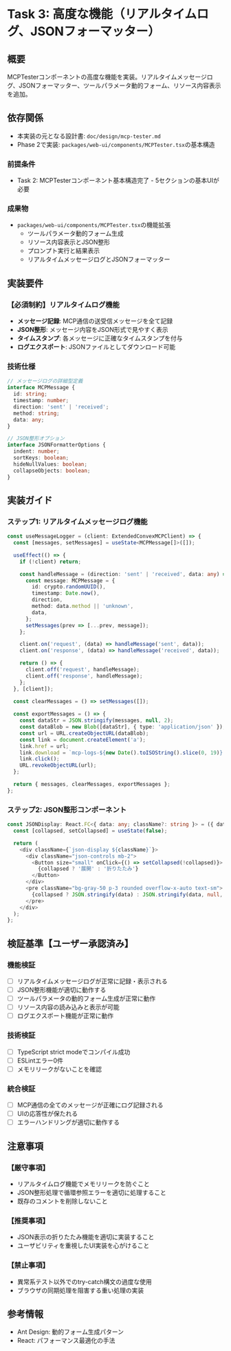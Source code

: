 # Task 3: 高度な機能（リアルタイムログ、JSONフォーマッター）

## 概要
MCPTesterコンポーネントの高度な機能を実装。リアルタイムメッセージログ、JSONフォーマッター、ツールパラメータ動的フォーム、リソース内容表示を追加。

## 依存関係
- 本実装の元となる設計書: `doc/design/mcp-tester.md`
- Phase 2で実装: `packages/web-ui/components/MCPTester.tsx`の基本構造

### 前提条件
- Task 2: MCPTesterコンポーネント基本構造完了 - 5セクションの基本UIが必要

### 成果物
- `packages/web-ui/components/MCPTester.tsx`の機能拡張
  - ツールパラメータ動的フォーム生成
  - リソース内容表示とJSON整形
  - プロンプト実行と結果表示
  - リアルタイムメッセージログとJSONフォーマッター

## 実装要件

### 【必須制約】リアルタイムログ機能
- **メッセージ記録**: MCP通信の送受信メッセージを全て記録
- **JSON整形**: メッセージ内容をJSON形式で見やすく表示
- **タイムスタンプ**: 各メッセージに正確なタイムスタンプを付与
- **ログエクスポート**: JSONファイルとしてダウンロード可能

### 技術仕様
```typescript
// メッセージログの詳細型定義
interface MCPMessage {
  id: string;
  timestamp: number;
  direction: 'sent' | 'received';
  method: string;
  data: any;
}

// JSON整形オプション
interface JSONFormatterOptions {
  indent: number;
  sortKeys: boolean;
  hideNullValues: boolean;
  collapseObjects: boolean;
}
```

## 実装ガイド

### ステップ1: リアルタイムメッセージログ機能
```typescript
const useMessageLogger = (client: ExtendedConvexMCPClient) => {
  const [messages, setMessages] = useState<MCPMessage[]>([]);

  useEffect(() => {
    if (!client) return;

    const handleMessage = (direction: 'sent' | 'received', data: any) => {
      const message: MCPMessage = {
        id: crypto.randomUUID(),
        timestamp: Date.now(),
        direction,
        method: data.method || 'unknown',
        data,
      };
      setMessages(prev => [...prev, message]);
    };

    client.on('request', (data) => handleMessage('sent', data));
    client.on('response', (data) => handleMessage('received', data));

    return () => {
      client.off('request', handleMessage);
      client.off('response', handleMessage);
    };
  }, [client]);

  const clearMessages = () => setMessages([]);
  
  const exportMessages = () => {
    const dataStr = JSON.stringify(messages, null, 2);
    const dataBlob = new Blob([dataStr], { type: 'application/json' });
    const url = URL.createObjectURL(dataBlob);
    const link = document.createElement('a');
    link.href = url;
    link.download = `mcp-logs-${new Date().toISOString().slice(0, 19)}.json`;
    link.click();
    URL.revokeObjectURL(url);
  };

  return { messages, clearMessages, exportMessages };
};
```

### ステップ2: JSON整形コンポーネント
```typescript
const JSONDisplay: React.FC<{ data: any; className?: string }> = ({ data, className = '' }) => {
  const [collapsed, setCollapsed] = useState(false);

  return (
    <div className={`json-display ${className}`}>
      <div className="json-controls mb-2">
        <Button size="small" onClick={() => setCollapsed(!collapsed)}>
          {collapsed ? '展開' : '折りたたみ'}
        </Button>
      </div>
      <pre className="bg-gray-50 p-3 rounded overflow-x-auto text-sm">
        {collapsed ? JSON.stringify(data) : JSON.stringify(data, null, 2)}
      </pre>
    </div>
  );
};
```

## 検証基準【ユーザー承認済み】

### 機能検証
- [ ] リアルタイムメッセージログが正常に記録・表示される
- [ ] JSON整形機能が適切に動作する
- [ ] ツールパラメータの動的フォーム生成が正常に動作
- [ ] リソース内容の読み込みと表示が可能
- [ ] ログエクスポート機能が正常に動作

### 技術検証
- [ ] TypeScript strict modeでコンパイル成功
- [ ] ESLintエラー0件
- [ ] メモリリークがないことを確認

### 統合検証
- [ ] MCP通信の全てのメッセージが正確にログ記録される
- [ ] UIの応答性が保たれる
- [ ] エラーハンドリングが適切に動作する

## 注意事項

### 【厳守事項】
- リアルタイムログ機能でメモリリークを防ぐこと
- JSON整形処理で循環参照エラーを適切に処理すること
- 既存のコメントを削除しないこと

### 【推奨事項】
- JSON表示の折りたたみ機能を適切に実装すること
- ユーザビリティを重視したUI実装を心がけること

### 【禁止事項】
- 異常系テスト以外でのtry-catch構文の過度な使用
- ブラウザの同期処理を阻害する重い処理の実装

## 参考情報
- Ant Design: 動的フォーム生成パターン
- React: パフォーマンス最適化の手法 